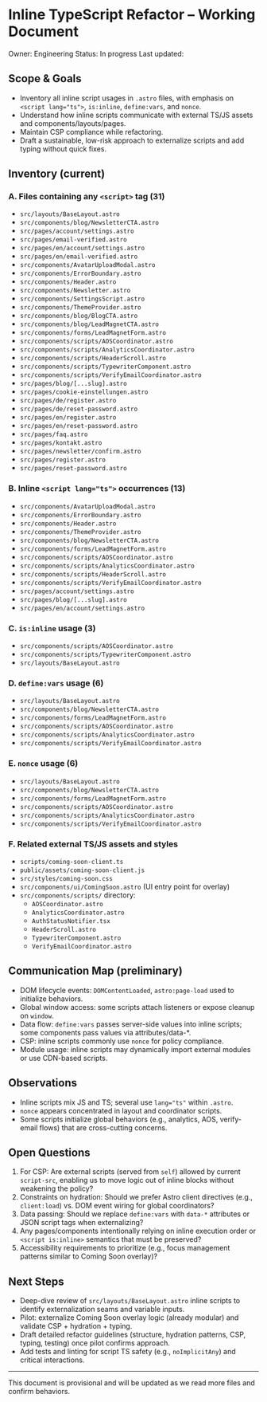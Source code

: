 # Inline TypeScript Refactor – Working Document

Owner: Engineering
Status: In progress
Last updated: <auto>

## Scope & Goals
- Inventory all inline script usages in `.astro` files, with emphasis on `<script lang="ts">`, `is:inline`, `define:vars`, and `nonce`.
- Understand how inline scripts communicate with external TS/JS assets and components/layouts/pages.
- Maintain CSP compliance while refactoring.
- Draft a sustainable, low-risk approach to externalize scripts and add typing without quick fixes.

## Inventory (current)

### A. Files containing any `<script>` tag (31)
- `src/layouts/BaseLayout.astro`
- `src/components/blog/NewsletterCTA.astro`
- `src/pages/account/settings.astro`
- `src/pages/email-verified.astro`
- `src/pages/en/account/settings.astro`
- `src/pages/en/email-verified.astro`
- `src/components/AvatarUploadModal.astro`
- `src/components/ErrorBoundary.astro`
- `src/components/Header.astro`
- `src/components/Newsletter.astro`
- `src/components/SettingsScript.astro`
- `src/components/ThemeProvider.astro`
- `src/components/blog/BlogCTA.astro`
- `src/components/blog/LeadMagnetCTA.astro`
- `src/components/forms/LeadMagnetForm.astro`
- `src/components/scripts/AOSCoordinator.astro`
- `src/components/scripts/AnalyticsCoordinator.astro`
- `src/components/scripts/HeaderScroll.astro`
- `src/components/scripts/TypewriterComponent.astro`
- `src/components/scripts/VerifyEmailCoordinator.astro`
- `src/pages/blog/[...slug].astro`
- `src/pages/cookie-einstellungen.astro`
- `src/pages/de/register.astro`
- `src/pages/de/reset-password.astro`
- `src/pages/en/register.astro`
- `src/pages/en/reset-password.astro`
- `src/pages/faq.astro`
- `src/pages/kontakt.astro`
- `src/pages/newsletter/confirm.astro`
- `src/pages/register.astro`
- `src/pages/reset-password.astro`

### B. Inline `<script lang="ts">` occurrences (13)
- `src/components/AvatarUploadModal.astro`
- `src/components/ErrorBoundary.astro`
- `src/components/Header.astro`
- `src/components/ThemeProvider.astro`
- `src/components/blog/NewsletterCTA.astro`
- `src/components/forms/LeadMagnetForm.astro`
- `src/components/scripts/AOSCoordinator.astro`
- `src/components/scripts/AnalyticsCoordinator.astro`
- `src/components/scripts/HeaderScroll.astro`
- `src/components/scripts/VerifyEmailCoordinator.astro`
- `src/pages/account/settings.astro`
- `src/pages/blog/[...slug].astro`
- `src/pages/en/account/settings.astro`

### C. `is:inline` usage (3)
- `src/components/scripts/AOSCoordinator.astro`
- `src/components/scripts/TypewriterComponent.astro`
- `src/layouts/BaseLayout.astro`

### D. `define:vars` usage (6)
- `src/layouts/BaseLayout.astro`
- `src/components/blog/NewsletterCTA.astro`
- `src/components/forms/LeadMagnetForm.astro`
- `src/components/scripts/AOSCoordinator.astro`
- `src/components/scripts/AnalyticsCoordinator.astro`
- `src/components/scripts/VerifyEmailCoordinator.astro`

### E. `nonce` usage (6)
- `src/layouts/BaseLayout.astro`
- `src/components/blog/NewsletterCTA.astro`
- `src/components/forms/LeadMagnetForm.astro`
- `src/components/scripts/AOSCoordinator.astro`
- `src/components/scripts/AnalyticsCoordinator.astro`
- `src/components/scripts/VerifyEmailCoordinator.astro`

### F. Related external TS/JS assets and styles
- `scripts/coming-soon-client.ts`
- `public/assets/coming-soon-client.js`
- `src/styles/coming-soon.css`
- `src/components/ui/ComingSoon.astro` (UI entry point for overlay)
- `src/components/scripts/` directory:
  - `AOSCoordinator.astro`
  - `AnalyticsCoordinator.astro`
  - `AuthStatusNotifier.tsx`
  - `HeaderScroll.astro`
  - `TypewriterComponent.astro`
  - `VerifyEmailCoordinator.astro`

## Communication Map (preliminary)
- DOM lifecycle events: `DOMContentLoaded`, `astro:page-load` used to initialize behaviors.
- Global window access: some scripts attach listeners or expose cleanup on `window`.
- Data flow: `define:vars` passes server-side values into inline scripts; some components pass values via attributes/data-*.
- CSP: inline scripts commonly use `nonce` for policy compliance.
- Module usage: inline scripts may dynamically import external modules or use CDN-based scripts.

## Observations
- Inline scripts mix JS and TS; several use `lang="ts"` within `.astro`.
- `nonce` appears concentrated in layout and coordinator scripts.
- Some scripts initialize global behaviors (e.g., analytics, AOS, verify-email flows) that are cross-cutting concerns.

## Open Questions
1. For CSP: Are external scripts (served from `self`) allowed by current `script-src`, enabling us to move logic out of inline blocks without weakening the policy?
2. Constraints on hydration: Should we prefer Astro client directives (e.g., `client:load`) vs. DOM event wiring for global coordinators?
3. Data passing: Should we replace `define:vars` with `data-*` attributes or JSON script tags when externalizing?
4. Any pages/components intentionally relying on inline execution order or `<script is:inline>` semantics that must be preserved?
5. Accessibility requirements to prioritize (e.g., focus management patterns similar to Coming Soon overlay)?

## Next Steps
- Deep-dive review of `src/layouts/BaseLayout.astro` inline scripts to identify externalization seams and variable inputs.
- Pilot: externalize Coming Soon overlay logic (already modular) and validate CSP + hydration + typing.
- Draft detailed refactor guidelines (structure, hydration patterns, CSP, typing, testing) once pilot confirms approach.
- Add tests and linting for script TS safety (e.g., `noImplicitAny`) and critical interactions.

---
This document is provisional and will be updated as we read more files and confirm behaviors.
